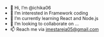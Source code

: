 - 👋 Hi, I’m @ichika06
- 👀 I’m interested in Framework coding
- 🌱 I’m currently learning React and Node.js
- 💞️ I’m looking to collaborate on ...
- 📫 Reach me via jmestareja05@gmail.com

<!---
ichika06/ichika06 is a ✨ special ✨ repository because its `README.md` (this file) appears on your GitHub profile.
You can click the Preview link to take a look at your changes.
--->
